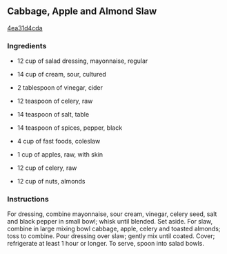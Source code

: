 ## Cabbage, Apple and Almond Slaw

[4ea31d4cda](http://www.food.com/recipe/cabbage-apple-and-almond-slaw-475994)

### Ingredients

 - 12 cup of salad dressing, mayonnaise, regular

 - 14 cup of cream, sour, cultured

 - 2 tablespoon of vinegar, cider

 - 12 teaspoon of celery, raw

 - 14 teaspoon of salt, table

 - 14 teaspoon of spices, pepper, black

 - 4 cup of fast foods, coleslaw

 - 1 cup of apples, raw, with skin

 - 12 cup of celery, raw

 - 12 cup of nuts, almonds

### Instructions

For dressing, combine mayonnaise, sour cream, vinegar, celery seed, salt and black pepper in small bowl; whisk until blended. Set aside. For slaw, combine in large mixing bowl cabbage, apple, celery and toasted almonds; toss to combine. Pour dressing over slaw; gently mix until coated. Cover; refrigerate at least 1 hour or longer. To serve, spoon into salad bowls.